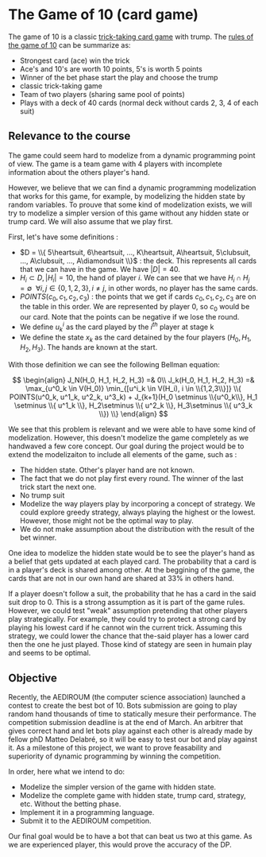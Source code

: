 # The Game of 10 (card game)
The game of 10 is a classic [trick-taking card game](https://en.wikipedia.org/wiki/Trick-taking_game) with trump. The [rules of the game of 10](https://wiki.aediroum.ca/wiki/Jeu_du_10) can be summarize as:
- Strongest card (ace) win the trick
- Ace's and 10's are worth 10 points, 5's is worth 5 points
- Winner of the bet phase start the play and choose the trump
- classic trick-taking game
- Team of two players (sharing same pool of points)
- Plays with a deck of 40 cards (normal deck without cards 2, 3, 4 of each suit)

## Relevance to the course
The game could seem hard to modelize from a dynamic programming point of view. The game is a team game with 4 players with incomplete information about the others player's hand.

However, we believe that we can find a dynamic programming modelization that works for this game, for example, by modelizing the hidden state by random variables. To prouve that some kind of modelization exists, we will try to modelize a simpler version of this game without any hidden state or trump card. We will also assume that we play first. 

First, let's have some definitions :
- $D = \\{ 5\heartsuit, 6\heartsuit, ..., K\heartsuit, A\heartsuit, 5\clubsuit, ..., A\clubsuit, ..., A\diamondsuit \\}$ : the deck. This represents all cards that we can have in the game. We have $|D| = 40$.
- $H_i \subset D, |H_i| = 10$, the hand of player $i$. We can see that we have $H_i \cap H_j = \emptyset ~~\forall i, j \in \{0, 1, 2, 3\}, i \neq j$, in other words, no player has the same cards.
- $POINTS(c_0, c_1, c_2, c_3)$ : the points that we get if cards $c_0, c_1, c_2, c_3$ are on the table in this order. We are represented by player 0, so $c_0$ would be our card. Note that the points can be negative if we lose the round. 
- We define $u^i_k$ as the card played by the $i^{th}$ player at stage k
- We define the state $x_k$ as the card detained by the four players $(H_0, H_1, H_2, H_3)$. The hands are known at the start.

With those definition we can see the following Bellman equation:

$$
\begin{align}
J_N(H_0, H_1, H_2, H_3) =& 0\\
J_k(H_0, H_1, H_2, H_3) =& \max_{u^0_k \in V(H_0)} \min_{[u^i_k \in V(H_i), i \in \\{1,2,3\\}]} \\{ POINTS(u^0_k, u^1_k, u^2_k, u^3_k) + J_{k+1}(H_0 \setminus \\{u^0_k\\}, H_1 \setminus \\{ u^1_k \\}, H_2\setminus \\{ u^2_k \\}, H_3\setminus \\{ u^3_k \\}) \\}
\end{align}
$$

We see that this problem is relevant and we were able to have some kind of modelization. However, this doesn't modelize the game completely as we handwaved a few core concept. Our goal during the project would be to extend the modelizaiton to include all elements of the game, such as : 
- The hidden state. Other's player hand are not known.
- The fact that we do not play first every round. The winner of the last trick start the next one.
- No trump suit
- Modelize the way players play by incorporing a concept of strategy. We could explore greedy strategy, always playing the highest or the lowest. However, those might not be the optimal way to play.
- We do not make assumption about the distribution with the result of the bet winner.

One idea to modelize the hidden state would be to see the player's hand as a belief that gets updated at each played card. The probability that a card is in a player's deck is shared among other. At the beggining of the game, the cards that are not in our own hand are shared at 33% in others hand.

If a player doesn't follow a suit, the probability that he has a card in the said suit drop to 0. This is a strong assumption as it is part of the game rules. However, we could test "weak" assumption pretending that other players play strategically. For example, they could try to protect a strong card by playing his lowest card if he cannot win the current trick. Assuming this strategy, we could lower the chance that the-said player has a lower card then the one he just played. Those kind of stategy are seen in humain play and seems to be optimal.

## Objective
Recently, the AEDIROUM (the computer science association) launched a contest to create the best bot of 10. Bots submission are going to play random hand thousands of time to statically mesure their performance. The competition submission deadline is at the end of March. An arbitrer that gives correct hand and let bots play against each other is already made by fellow phD Matteo Delabré, so it will be easy to test our bot and play against it. As a milestone of this project, we want to prove feasability and superiority of dynamic programming by winning the competition.

In order, here what we intend to do:
- Modelize the simpler version of the game with hidden state.
- Modelize the complete game with hidden state, trump card, strategy, etc. Without the betting phase.
- Implement it in a programming language.
- Submit it to the AEDIROUM competition.

Our final goal would be to have a bot that can beat us two at this game. As we are experienced player, this would prove the accuracy of the DP.
